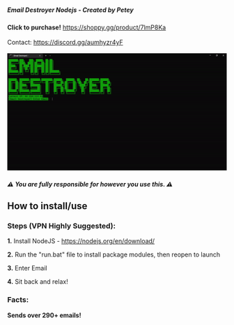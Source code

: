 ##### Email Destroyer Nodejs - Created by Petey
**Click to purchase!** https://shoppy.gg/product/7lmP8Ka<br><br>Contact: https://discord.gg/aumhyzr4yF
<br>
<br>
![](https://github.com/Petey1337/email-destroyer/blob/main/email-destroyer.gif?raw=true)
<br>
##### ⚠️ You are fully responsible for however you use this. ⚠️

## How to install/use

### Steps (VPN Highly Suggested):

  **1.** Install NodeJS - https://nodejs.org/en/download/

  **2.** Run the "run.bat" file to install package modules, then reopen to launch

  **3.** Enter Email

  **4.** Sit back and relax!

  ### Facts:

  **Sends over 290+ emails!**
